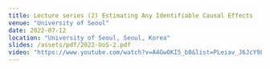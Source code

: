 ```yaml
---
title: Lecture series (2) Estimating Any Identifiable Causal Effects
venue: "University of Seoul"
date: 2022-07-12
location: "University of Seoul, Seoul, Korea"
slides: /assets/pdf/2022-UoS-2.pdf
video: "https://www.youtube.com/watch?v=A4GwOKI5_b0&list=PLeiav_J6JcY9Lm31r5uyQI5WMCLqW5yrS&index=3"
---
```


